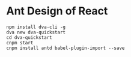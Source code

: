 # Ant Design of React

```
npm install dva-cli -g
dva new dva-quickstart
cd dva-quickstart
cnpm start
cnpm install antd babel-plugin-import --save
```



